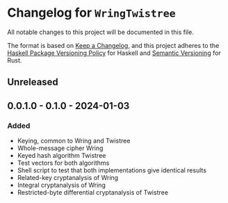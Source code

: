 # Changelog for `WringTwistree`

All notable changes to this project will be documented in this file.

The format is based on [Keep a Changelog](https://keepachangelog.com/en/1.0.0/),
and this project adheres to the
[Haskell Package Versioning Policy](https://pvp.haskell.org/) for Haskell
and [Semantic Versioning](https://semver.org/) for Rust.

## Unreleased

## 0.0.1.0 - 0.1.0 - 2024-01-03

### Added

- Keying, common to Wring and Twistree
- Whole-message cipher Wring
- Keyed hash algorithm Twistree
- Test vectors for both algorithms
- Shell script to test that both implementations give identical results
- Related-key cryptanalysis of Wring
- Integral cryptanalysis of Wring
- Restricted-byte differential cryptanalysis of Twistree
